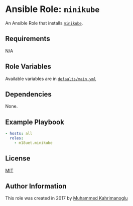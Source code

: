 # Ansible Role: `minikube`

An Ansible Role that installs [`minikube`](https://github.com/kubernetes/minikube).

## Requirements

N/A

## Role Variables

Available variables are in [`defaults/main.yml`](defaults/main.yml)

## Dependencies

None.

## Example Playbook

```yaml
- hosts: all
  roles:
    - m18uet.minikube
```

## License

[MIT](LICENSE)

## Author Information

This role was created in 2017 by [Muhammed Kahrimanoglu](https://www.m18u.net)
